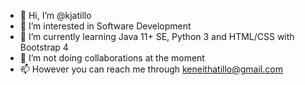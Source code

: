 - 👋 Hi, I’m @kjatillo
- 👀 I’m interested in Software Development
- 🌱 I’m currently learning Java 11+ SE, Python 3 and HTML/CSS with Bootstrap 4
- 💞️ I’m not doing collaborations at the moment
- 📫 However you can reach me through keneithatillo@gmail.com

<!---
kjatillo/kjatillo is a ✨ special ✨ repository because its `README.md` (this file) appears on your GitHub profile.
You can click the Preview link to take a look at your changes.
--->
